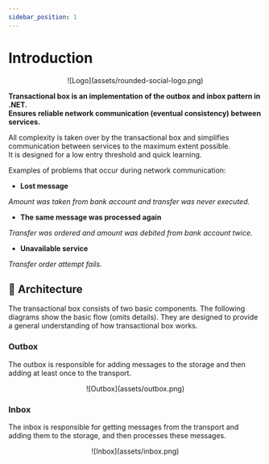```yaml
---
sidebar_position: 1
---
```


# Introduction

<div align="center">
![Logo](assets/rounded-social-logo.png)
</div>

**Transactional box is an implementation of the outbox and inbox pattern in .NET.**   
**Ensures reliable network communication (eventual consistency) between services.**

All complexity is taken over by the transactional box and simplifies communication between services to the maximum extent possible.   
It is designed for a low entry threshold and quick learning.

Examples of problems that occur during network communication:
-  **Lost message**

*Amount was taken from bank account and transfer was never executed.*

- **The same message was processed again**

*Transfer was ordered and amount was debited from bank account twice.*

- **Unavailable service**

*Transfer order attempt fails.*

## :european_castle: Architecture
The transactional box consists of two basic components.
The following diagrams show the basic flow (omits details).
They are designed to provide a general understanding of how transactional box works.

### Outbox
The outbox is responsible for adding messages to the storage and then adding at least once to the transport.
<div align="center">
![Outbox](assets/outbox.png)
</div>

### Inbox 
The inbox is responsible for getting messages from the transport and adding them to the storage, and then processes these messages.
<div align="center">
![Inbox](assets/inbox.png)
</div>